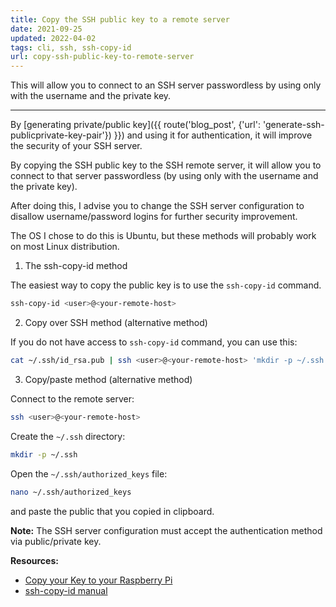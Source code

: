 ```yaml
---
title: Copy the SSH public key to a remote server
date: 2021-09-25
updated: 2022-04-02
tags: cli, ssh, ssh-copy-id
url: copy-ssh-public-key-to-remote-server
---
```


This will allow you to connect to an SSH server passwordless by using only with the username and the private key.

---

By [generating private/public key]({{ route('blog_post', {'url': 'generate-ssh-publicprivate-key-pair'}) }}) and using it for authentication, it will improve the security of your SSH server.

By copying the SSH public key to the SSH remote server, it will allow you to connect to that server passwordless (by using only with the username and the private key).

After doing this, I advise you to change the SSH server configuration to disallow username/password logins for further security improvement.

The OS I chose to do this is Ubuntu, but these methods will probably work on most Linux distribution.

1. The ssh-copy-id method

The easiest way to copy the public key is to use the `ssh-copy-id` command.

```bash
ssh-copy-id <user>@<your-remote-host>
```

2. Copy over SSH method (alternative method)

If you do not have access to `ssh-copy-id` command, you can use this:

```bash
cat ~/.ssh/id_rsa.pub | ssh <user>@<your-remote-host> 'mkdir -p ~/.ssh && cat >> ~/.ssh/authorized_keys'
```

3. Copy/paste method (alternative method)

Connect to the remote server:

```bash
ssh <user>@<your-remote-host>
```

Create the `~/.ssh` directory:

```bash
mkdir -p ~/.ssh
```

Open the `~/.ssh/authorized_keys` file:

```bash
nano ~/.ssh/authorized_keys
```

and paste the public that you copied in clipboard.

**Note:** The SSH server configuration must accept the authentication method via public/private key.

**Resources:**
- [Copy your Key to your Raspberry Pi](https://www.raspberrypi.org/documentation/computers/remote-access.html#copy-your-public-key-to-your-raspberry-pi)
- [ssh-copy-id manual](https://man.archlinux.org/man/core/openssh/ssh-copy-id.1.en)

